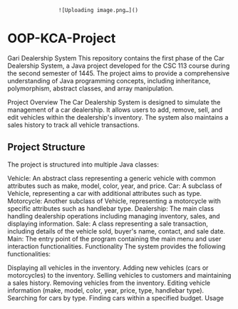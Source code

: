 
                    ![Uploading image.png…]()
    




# OOP-KCA-Project
Gari Dealership System
This repository contains the first phase of the Car Dealership System, a Java project developed for the CSC 113 course during the second semester of 1445. The project aims to provide a comprehensive understanding of Java programming concepts, including inheritance, polymorphism, abstract classes, and array manipulation.

Project Overview
The Car Dealership System is designed to simulate the management of a car dealership. It allows users to add, remove, sell, and edit vehicles within the dealership's inventory. The system also maintains a sales history to track all vehicle transactions.

## Project Structure
The project is structured into multiple Java classes:

Vehicle: An abstract class representing a generic vehicle with common attributes such as make, model, color, year, and price.
Car: A subclass of Vehicle, representing a car with additional attributes such as type.
Motorcycle: Another subclass of Vehicle, representing a motorcycle with specific attributes such as handlebar type.
Dealership: The main class handling dealership operations including managing inventory, sales, and displaying information.
Sale: A class representing a sale transaction, including details of the vehicle sold, buyer's name, contact, and sale date.
Main: The entry point of the program containing the main menu and user interaction functionalities.
Functionality
The system provides the following functionalities:

Displaying all vehicles in the inventory.
Adding new vehicles (cars or motorcycles) to the inventory.
Selling vehicles to customers and maintaining a sales history.
Removing vehicles from the inventory.
Editing vehicle information (make, model, color, year, price, type, handlebar type).
Searching for cars by type.
Finding cars within a specified budget.
Usage

